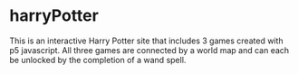 # harryPotter
This is an interactive Harry Potter site that includes 3 games created with p5 javascript. All three games are connected by a world map and can each be unlocked by the completion of a wand spell.

